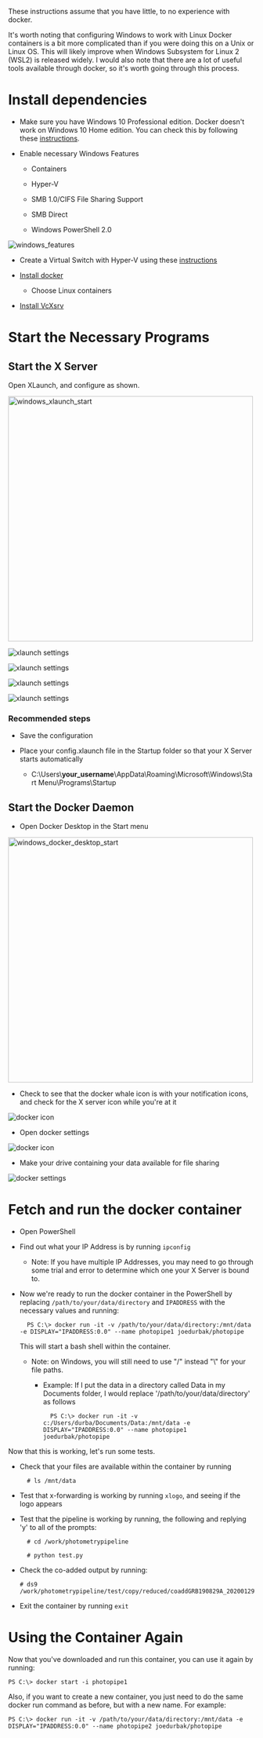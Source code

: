 These instructions assume that you have little, to no experience with docker. 

It's worth noting that configuring Windows to work with Linux Docker containers is a bit more complicated than if you were doing this on a Unix or Linux OS. This will likely improve when Windows Subsystem for Linux 2 (WSL2) is released widely. I would also note that there are a lot of useful tools available through docker, so it's worth going through this process.

# Install dependencies

* Make sure you have Windows 10 Professional edition. Docker doesn't work on Windows 10 Home edition. You can check this by following these [instructions](https://support.microsoft.com/en-us/help/13443/windows-which-version-am-i-running).

* Enable necessary Windows Features

    * Containers

    * Hyper-V

    * SMB 1.0/CIFS File Sharing Support

    * SMB Direct

    * Windows PowerShell 2.0

![windows_features](https://github.com/astroumd/photometrypipeline/blob/master/wiki_files/windows_features.jpg)

* Create a Virtual Switch with Hyper-V using these [instructions](https://docs.docker.com/machine/drivers/hyper-v/#example)

* [Install docker](https://docs.docker.com/docker-for-windows/install/)

    * Choose Linux containers

* [Install VcXsrv](https://sourceforge.net/projects/vcxsrv/)

# Start the Necessary Programs

## Start the X Server

Open XLaunch, and configure as shown.

<img src="https://github.com/astroumd/photometrypipeline/blob/master/wiki_files/window_xlaunch_start.jpg" alt="windows_xlaunch_start" width="500"/>

![xlaunch settings](https://github.com/astroumd/photometrypipeline/blob/master/wiki_files/window_xlaunch_settings_1.jpg)

![xlaunch settings](https://github.com/astroumd/photometrypipeline/blob/master/wiki_files/window_xlaunch_settings_2.jpg)

![xlaunch settings](https://github.com/astroumd/photometrypipeline/blob/master/wiki_files/window_xlaunch_settings_3.jpg)

![xlaunch settings](https://github.com/astroumd/photometrypipeline/blob/master/wiki_files/window_xlaunch_settings_4.jpg)

### Recommended steps

* Save the configuration

* Place your config.xlaunch file in the Startup folder so that your X Server starts automatically

    * C:\Users\\**your_username**\AppData\Roaming\Microsoft\Windows\Start Menu\Programs\Startup

## Start the Docker Daemon

* Open Docker Desktop in the Start menu

<img src="https://github.com/astroumd/photometrypipeline/blob/master/wiki_files/window_docker_desktop_start.jpg" alt="windows_docker_desktop_start" width="500"/>

* Check to see that the docker whale icon is with your notification icons, and check for the X server icon while you're at it

![docker icon](https://github.com/astroumd/photometrypipeline/blob/master/wiki_files/windows_docker_icon.jpg)

* Open docker settings

![docker icon](https://github.com/astroumd/photometrypipeline/blob/master/wiki_files/windows_docker_icon_settings.jpg)

* Make your drive containing your data available for file sharing

![docker settings](https://github.com/astroumd/photometrypipeline/blob/master/wiki_files/windows_docker_settings.jpg)

# Fetch and run the docker container

* Open PowerShell

* Find out what your IP Address is by running `ipconfig`

    * Note: If you have multiple IP Addresses, you may need to go through some trial and error to determine which one your X Server is bound to.

* Now we're ready to run the docker container in the PowerShell by replacing `/path/to/your/data/directory` and `IPADDRESS` with the necessary values and running:

        PS C:\> docker run -it -v /path/to/your/data/directory:/mnt/data -e DISPLAY="IPADDRESS:0.0" --name photopipe1 joedurbak/photopipe

    This will start a bash shell within the container.
    
    * Note: on Windows, you will still need to use "/" instead "\\" for your file paths.

        * Example: If I put the data in a directory called Data in my Documents folder, I would replace '/path/to/your/data/directory' as follows

                PS C:\> docker run -it -v c:/Users/durba/Documents/Data:/mnt/data -e DISPLAY="IPADDRESS:0.0" --name photopipe1 joedurbak/photopipe

Now that this is working, let's run some tests.

* Check that your files are available within the container by running
      
        # ls /mnt/data

* Test that x-forwarding is working by running `xlogo`, and seeing if the logo appears

* Test that the pipeline is working by running, the following and replying 'y' to all of the prompts:

        # cd /work/photometrypipeline

        # python test.py


* Check the co-added output by running:

      # ds9 /work/photometrypipeline/test/copy/reduced/coaddGRB190829A_20200129T021951840_r.fits

* Exit the container by running `exit`

# Using the Container Again

Now that you've downloaded and run this container, you can use it again by running:

    PS C:\> docker start -i photopipe1

Also, if you want to create a new container, you just need to do the same docker run command as before, but with a new name. For example:

    PS C:\> docker run -it -v /path/to/your/data/directory:/mnt/data -e DISPLAY="IPADDRESS:0.0" --name photopipe2 joedurbak/photopipe
